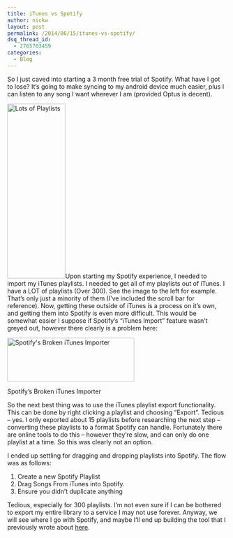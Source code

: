 ```yaml
---
title: iTunes vs Spotify
author: nickw
layout: post
permalink: /2014/06/15/itunes-vs-spotify/
dsq_thread_id:
  - 2765703459
categories:
  - Blog
---
```

So I just caved into starting a 3 month free trial of Spotify. What have I got to lose? It&#8217;s going to make syncing to my android device much easier, plus I can listen to any song I want wherever I am (provided Optus is decent).

<img class="alignleft wp-image-1401" src="http://cdn.nickwhyte.com/static/2014/06/Screenshot-2014-06-15-04.12.21.png" alt="Lots of Playlists" width="133" height="400" />Upon starting my Spotify experience, I needed to import my iTunes playlists. I needed to get all of my playlists out of iTunes. I have a LOT of playlists (Over 300). See the image to the left for example. That&#8217;s only just a minority of them (I&#8217;ve included the scroll bar for reference). Now, getting these outside of iTunes is a process on it&#8217;s own, and getting them into Spotify is even more difficult. This would be somewhat easier I suppose if Spotify&#8217;s &#8220;iTunes Import&#8221; feature wasn&#8217;t greyed out, however there clearly is a problem here:

<div id="attachment_1402" style="width: 301px" class="wp-caption aligncenter">
  <a href="http://cdn.nickwhyte.com/static/2014/06/Screen-Shot-2014-06-15-at-4.15.37-pm.png"><img class="wp-image-1402" src="http://cdn.nickwhyte.com/static/2014/06/Screen-Shot-2014-06-15-at-4.15.37-pm.png" alt="Spotify's Broken iTunes Importer" width="291" height="100" /></a>
  
  <p class="wp-caption-text">
    Spotify&#8217;s Broken iTunes Importer
  </p>
</div>

So the next best thing was to use the iTunes playlist export functionality. This can be done by right clicking a playlist and choosing &#8220;Export&#8221;. Tedious &#8211; yes. I only exported about 15 playlists before researching the next step &#8211; converting these playlists to a format Spotify can handle. Fortunately there are online tools to do this &#8211; however they&#8217;re slow, and can only do one playlist at a time. So this was clearly not an option.

I ended up settling for dragging and dropping playlists into Spotify. The flow was as follows:

  1. Create a new Spotify Playlist
  2. Drag Songs From iTunes into Spotify.
  3. Ensure you didn&#8217;t duplicate anything

Tedious, especially for 300 playlists. I&#8217;m not even sure if I can be bothered to export my entire library to a service I may not use forever. Anyway, we will see where I go with Spotify, and maybe I&#8217;ll end up building the tool that I previously wrote about [here][1].

 [1]: http://nickwhyte.com/2014/06/13/bridging-the-gap-itunes-to-android/ "Bridging the Gap: iTunes to Android"